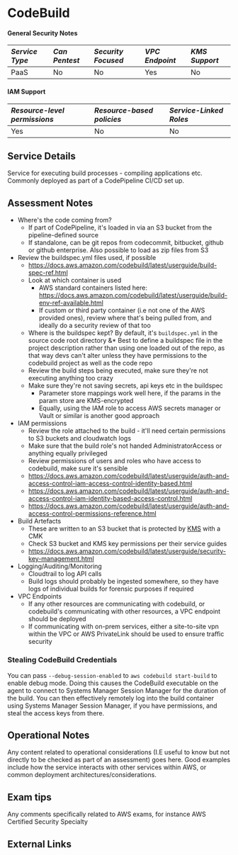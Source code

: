 # CodeBuild

#### General Security Notes

| *Service Type* | *Can Pentest* | *Security Focused* | *VPC Endpoint* | *KMS Support*  |
|:---------------|:--------------|:-------------------|:---------------|:---------------|
| PaaS           | No            | No                 | Yes            | No             |


#### IAM Support

| *Resource-level permissions* | *Resource-based policies* | *Service-Linked Roles*  |
|:-----------------------------|:--------------------------|:------------------------|
| Yes                          | No                        | No                      |


## Service Details

Service for executing build processes - compiling applications etc. Commonly deployed as part of a CodePipeline CI/CD set up.

## Assessment Notes

* Where's the code coming from?
    * If part of CodePipeline, it's loaded in via an S3 bucket from the pipeline-defined source
    * If standalone, can be git repos from codecommit, bitbucket, github or github enterprise. Also possible to load as zip files from S3
* Review the buildspec.yml files used, if possible
    * https://docs.aws.amazon.com/codebuild/latest/userguide/build-spec-ref.html
    * Look at which container is used
        * AWS standard containers listed here: https://docs.aws.amazon.com/codebuild/latest/userguide/build-env-ref-available.html
        * If custom or third party container (i.e not one of the AWS provided ones), review where that's being pulled from, and ideally do a security review of that too
    * Where is the buildspec kept? By default, it's `buildspec.yml` in the source code root directory
        &* Best to define a buildspec file in the project description rather than using one loaded out of the repo, as that way devs can't alter unless they have permissions to the codebuild project as well as the code repo
    * Review the build steps being executed, make sure they're not executing anything too crazy
    * Make sure they're not saving secrets, api keys etc in the buildspec
        * Parameter store mappings work well here, if the params in the param store are KMS-encrypted
        * Equally, using the IAM role to access AWS secrets manager or Vault or similar is another good approach
* IAM permissions
    * Review the role attached to the build - it'll need certain permissions to S3 buckets and cloudwatch logs
    * Make sure that the build role's not handed AdministratorAccess or anything equally privileged
    * Review permissions of users and roles who have access to codebuild, make sure it's sensible
    * https://docs.aws.amazon.com/codebuild/latest/userguide/auth-and-access-control-iam-access-control-identity-based.html
    * https://docs.aws.amazon.com/codebuild/latest/userguide/auth-and-access-control-iam-identity-based-access-control.html
    * https://docs.aws.amazon.com/codebuild/latest/userguide/auth-and-access-control-permissions-reference.html
* Build Artefacts
    * These are written to an S3 bucket that is protected by [KMS](./KMS) with a CMK
    * Check S3 bucket and KMS key permissions per their service guides
    * https://docs.aws.amazon.com/codebuild/latest/userguide/security-key-management.html
* Logging/Auditing/Monitoring
    * Cloudtrail to log API calls
    * Build logs should probably be ingested somewhere, so they have logs of individual builds for forensic purposes if required
* VPC Endpoints
    * If any other resources are communicating with codebuild, or codebuild's communicating with other resources, a VPC endpoint should be deployed
    * If communicating with on-prem services, either a site-to-site vpn within the VPC or AWS PrivateLink should be used to ensure traffic security

### Stealing CodeBuild Credentials

You can pass `--debug-session-enabled` to `aws codebuild start-build` to enable debug mode. Doing this causes the CodeBuild executable on the agent to connect to Systems Manager Session Manager for the duration of the build. You can then effectively remotely log into the build container using Systems Manager Session Manager, if you have permissions, and steal the access keys from there. 

## Operational Notes

Any content related to operational considerations (I.E useful to know but not directly to be checked as part of an assessment) goes here. Good examples include how the service interacts with other services within AWS, or common deployment architectures/considerations.

## Exam tips

Any comments specifically related to AWS exams, for instance AWS Certified Security Specialty

## External Links